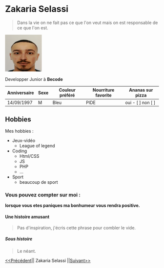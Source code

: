# Zakaria Selassi  

> Dans la vie on ne fait pas ce que l'on veut mais on est responsable de ce que l'on est.

<img src="PhotoID.jpg" width="120" height="120">

Developper Junior à **Becode**


| Anniversaire | Sexe | Couleur préféré | Nourriture favorite | Ananas sur pizza |
| ------------ | ---- | --------------- | ------------------- | ---------------- |
| 14/09/1997   |  M   |     Bleu        |      PIDE           |  oui - [ ]  non [ ]    |


## Hobbies

Mes hobbies :  

* Jeux-vidéo 
  * League of legend
* Coding 
  * Html/CSS
  * JS
  * PHP
  * ...
* Sport
  * beaucoup de sport
### Vous pouvez compter sur moi :  

**lorsque vous etes paniques ma bonhumeur vous rendra positive.**  


#### Une histoire amusant  

> Pas d'inspiration, j'écris cette phrase pour combler le vide.  


##### Sous histoire 

> Le néant. 

[<<Précédent](https://laura-vln.github.io/challenge-markdown/)|| Zakaria Selassi ||[Suivant>>](https://olivier-becode.github.io/challenge-markdown/)




